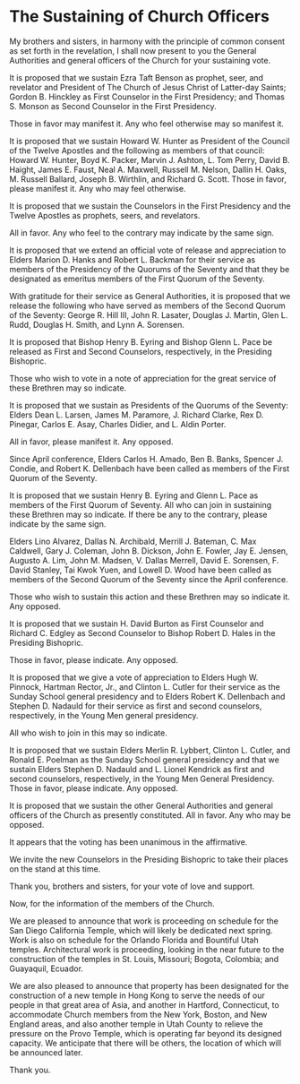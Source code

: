 # The Sustaining of Church Officers

My brothers and sisters, in harmony with the principle of common consent as
set forth in the revelation, I shall now present to you the General
Authorities and general officers of the Church for your sustaining vote.

It is proposed that we sustain Ezra Taft Benson as prophet, seer, and
revelator and President of The Church of Jesus Christ of Latter-day Saints;
Gordon B. Hinckley as First Counselor in the First Presidency; and Thomas S.
Monson as Second Counselor in the First Presidency.

Those in favor may manifest it. Any who feel otherwise may so manifest it.

It is proposed that we sustain Howard W. Hunter as President of the Council of
the Twelve Apostles and the following as members of that council: Howard W.
Hunter, Boyd K. Packer, Marvin J. Ashton, L. Tom Perry, David B. Haight, James
E. Faust, Neal A. Maxwell, Russell M. Nelson, Dallin H. Oaks, M. Russell
Ballard, Joseph B. Wirthlin, and Richard G. Scott. Those in favor, please
manifest it. Any who may feel otherwise.

It is proposed that we sustain the Counselors in the First Presidency and the
Twelve Apostles as prophets, seers, and revelators.

All in favor. Any who feel to the contrary may indicate by the same sign.

It is proposed that we extend an official vote of release and appreciation to
Elders Marion D. Hanks and Robert L. Backman for their service as members of
the Presidency of the Quorums of the Seventy and that they be designated as
emeritus members of the First Quorum of the Seventy.

With gratitude for their service as General Authorities, it is proposed that
we release the following who have served as members of the Second Quorum of
the Seventy: George R. Hill III, John R. Lasater, Douglas J. Martin, Glen L.
Rudd, Douglas H. Smith, and Lynn A. Sorensen.

It is proposed that Bishop Henry B. Eyring and Bishop Glenn L. Pace be
released as First and Second Counselors, respectively, in the Presiding
Bishopric.

Those who wish to vote in a note of appreciation for the great service of
these Brethren may so indicate.

It is proposed that we sustain as Presidents of the Quorums of the Seventy:
Elders Dean L. Larsen, James M. Paramore, J. Richard Clarke, Rex D. Pinegar,
Carlos E. Asay, Charles Didier, and L. Aldin Porter.

All in favor, please manifest it. Any opposed.

Since April conference, Elders Carlos H. Amado, Ben B. Banks, Spencer J.
Condie, and Robert K. Dellenbach have been called as members of the First
Quorum of the Seventy.

It is proposed that we sustain Henry B. Eyring and Glenn L. Pace as members of
the First Quorum of Seventy. All who can join in sustaining these Brethren may
so indicate. If there be any to the contrary, please indicate by the same
sign.

Elders Lino Alvarez, Dallas N. Archibald, Merrill J. Bateman, C. Max Caldwell,
Gary J. Coleman, John B. Dickson, John E. Fowler, Jay E. Jensen, Augusto A.
Lim, John M. Madsen, V. Dallas Merrell, David E. Sorensen, F. David Stanley,
Tai Kwok Yuen, and Lowell D. Wood have been called as members of the Second
Quorum of the Seventy since the April conference.

Those who wish to sustain this action and these Brethren may so indicate it.
Any opposed.

It is proposed that we sustain H. David Burton as First Counselor and Richard
C. Edgley as Second Counselor to Bishop Robert D. Hales in the Presiding
Bishopric.

Those in favor, please indicate. Any opposed.

It is proposed that we give a vote of appreciation to Elders Hugh W. Pinnock,
Hartman Rector, Jr., and Clinton L. Cutler for their service as the Sunday
School general presidency and to Elders Robert K. Dellenbach and Stephen D.
Nadauld for their service as first and second counselors, respectively, in the
Young Men general presidency.

All who wish to join in this may so indicate.

It is proposed that we sustain Elders Merlin R. Lybbert, Clinton L. Cutler,
and Ronald E. Poelman as the Sunday School general presidency and that we
sustain Elders Stephen D. Nadauld and L. Lionel Kendrick as first and second
counselors, respectively, in the Young Men General Presidency. Those in favor,
please indicate. Any opposed.

It is proposed that we sustain the other General Authorities and general
officers of the Church as presently constituted. All in favor. Any who may be
opposed.

It appears that the voting has been unanimous in the affirmative.

We invite the new Counselors in the Presiding Bishopric to take their places
on the stand at this time.

Thank you, brothers and sisters, for your vote of love and support.

Now, for the information of the members of the Church.

We are pleased to announce that work is proceeding on schedule for the San
Diego California Temple, which will likely be dedicated next spring. Work is
also on schedule for the Orlando Florida and Bountiful Utah temples.
Architectural work is proceeding, looking in the near future to the
construction of the temples in St. Louis, Missouri; Bogota, Colombia; and
Guayaquil, Ecuador.

We are also pleased to announce that property has been designated for the
construction of a new temple in Hong Kong to serve the needs of our people in
that great area of Asia, and another in Hartford, Connecticut, to accommodate
Church members from the New York, Boston, and New England areas, and also
another temple in Utah County to relieve the pressure on the Provo Temple,
which is operating far beyond its designed capacity. We anticipate that there
will be others, the location of which will be announced later.

Thank you.

